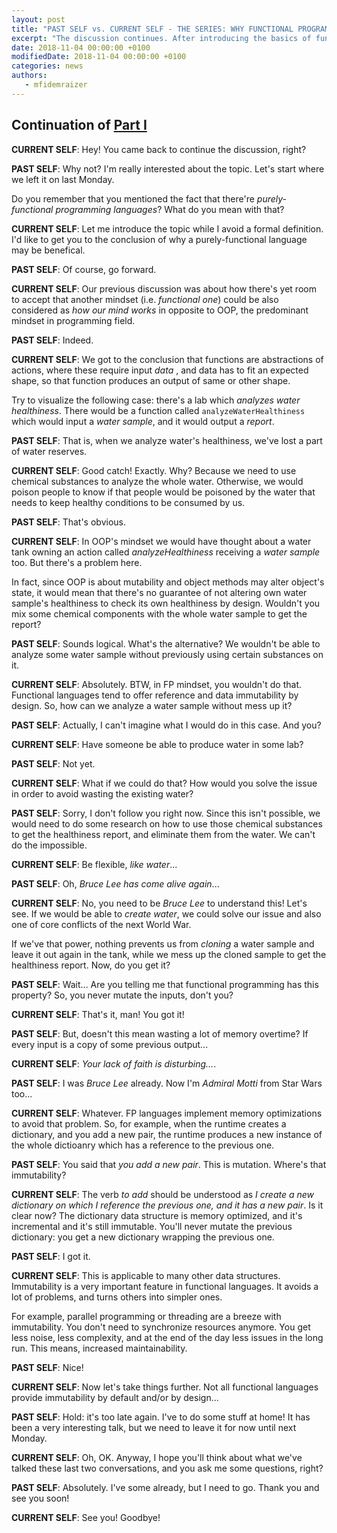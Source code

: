 ```yaml
---
layout: post
title: "PAST SELF vs. CURRENT SELF - THE SERIES: WHY FUNCTIONAL PROGRAMMING OVER OOP (PART II)"
excerpt: "The discussion continues. After introducing the basics of functional thinking, let's go deeper on the topic!"
date: 2018-11-04 00:00:00 +0100
modifiedDate: 2018-11-04 00:00:00 +0100
categories: news
authors: 
   - mfidemraizer
---
```


## Continuation of [Part I](/news/2018/10/29/past-self-vs-current-self-the-series-why-functional-programming-over-oop-part-i)

**CURRENT SELF**: Hey! You came back to continue the discussion, right?

**PAST SELF**: Why not? I'm really interested about the topic. Let's start where we left it on last Monday.

Do you remember that you mentioned the fact that there're *purely-functional programming languages*? What do you mean with that?

**CURRENT SELF**: Let me introduce the topic while I avoid a formal definition. I'd like to get you to the conclusion of why a purely-functional language may be benefical.

**PAST SELF**: Of course, go forward.

**CURRENT SELF**: Our previous discussion was about how there's yet room to accept that another mindset (i.e. *functional one*) could be also considered as *how our mind works* in opposite to OOP, the predominant mindset in programming field.

**PAST SELF**: Indeed.

**CURRENT SELF**: We got to the conclusion that functions are abstractions of actions, where these require input *data* , and data has to fit an expected shape, so that function produces an output of same or other shape.

Try to visualize the following case: there's a lab which *analyzes water healthiness*. There would be a function called `analyzeWaterHealthiness` which would input a *water sample*, and it would output a *report*.

**PAST SELF**: That is, when we analyze water's healthiness, we've lost a part of water reserves.

**CURRENT SELF**: Good catch! Exactly. Why? Because we need to use chemical substances to analyze the whole water. Otherwise, we would poison people to know if that people would be poisoned by the water that needs to keep healthy conditions to be consumed by us. 

**PAST SELF**: That's obvious.

**CURRENT SELF**: In OOP's mindset we would have thought about a water tank owning an action called *analyzeHealthiness* receiving a *water sample* too. But there's a problem here. 

In fact, since OOP is about mutability and object methods may alter object's state, it would mean that there's no guarantee of not altering own water sample's healthiness to check its own healthiness by design. Wouldn't you mix some chemical components with the whole water sample to get the report?

**PAST SELF**: Sounds logical. What's the alternative? We wouldn't be able to analyze some water sample without previously using certain substances on it. 

**CURRENT SELF**: Absolutely. BTW, in FP mindset, you wouldn't do that. Functional languages tend to offer reference and data immutability by design. So, how can we analyze a water sample without mess up it?

**PAST SELF**: Actually, I can't imagine what I would do in this case. And you?

**CURRENT SELF**: Have someone be able to produce water in some lab?

**PAST SELF**: Not yet.

**CURRENT SELF**: What if we could do that? How would you solve the issue in order to avoid wasting the existing water?

**PAST SELF**: Sorry, I don't follow you right now. Since this isn't possible, we would need to do some research on how to use those chemical substances to get the healthiness report, and eliminate them from the water. We can't do the impossible.

**CURRENT SELF**: Be flexible, *like water*...

**PAST SELF**: Oh, *Bruce Lee has come alive again*...  

**CURRENT SELF**: No, you need to be *Bruce Lee* to understand this! Let's see. If we would be able to *create water*, we could solve our issue and also one of core conflicts of the next World War. 

If we've that power, nothing prevents us from *cloning* a water sample and leave it out again in the tank, while we mess up the cloned sample to get the healthiness report. Now, do you get it?

**PAST SELF**: Wait... Are you telling me that functional programming has this property? So, you never mutate the inputs, don't you?

**CURRENT SELF**: That's it, man! You got it!

**PAST SELF**: But, doesn't this mean wasting a lot of memory overtime? If every input is a copy of some previous output...

**CURRENT SELF**: *Your lack of faith is disturbing...*.

**PAST SELF**: I was *Bruce Lee* already. Now I'm *Admiral Motti* from Star Wars too...

**CURRENT SELF**: Whatever. FP languages implement memory optimizations to avoid that problem. So, for example, when the runtime creates a dictionary, and you add a new pair, the runtime produces a new instance of the whole dictioanry which has a reference to the previous one. 

**PAST SELF**: You said that *you add a new pair*. This is mutation. Where's that immutability?

**CURRENT SELF**: The verb *to add* should be understood as *I create a new dictionary on which I reference the previous one, and it has a new pair*. Is it clear now? The dictionary data structure is memory optimized, and it's incremental and it's still immutable. You'll never mutate the previous dictionary: you get a new dictionary wrapping the previous one.

**PAST SELF**: I got it.

**CURRENT SELF**: This is applicable to many other data structures. Immutability is a very important feature in functional languages. It avoids a lot of problems, and turns others into simpler ones.

For example, parallel programming or threading are a breeze with immutability. You don't need to synchronize resources anymore. You get less noise, less complexity, and at the end of the day less issues in the long run. This means, increased maintainability. 

**PAST SELF**: Nice! 

**CURRENT SELF**: Now let's take things further. Not all functional languages provide immutability by default and/or by design...

**PAST SELF**: Hold: it's too late again. I've to do some stuff at home! It has been a very interesting talk, but we need to leave it for now until next Monday.

**CURRENT SELF**: Oh, OK. Anyway, I hope you'll think about what we've talked these last two conversations, and you ask me some questions, right? 

**PAST SELF**: Absolutely. I've some already, but I need to go. Thank you and see you soon!

**CURRENT SELF**: See you! Goodbye!